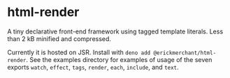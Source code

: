 # html-render

A tiny declarative front-end framework using tagged template literals. Less than 2 kB minified and compressed.

Currently it is hosted on JSR. Install with `deno add @erickmerchant/html-render`. See the examples directory for examples of usage of the seven exports `watch`, `effect`, `tags`, `render`, `each`, `include`, and `text`.
